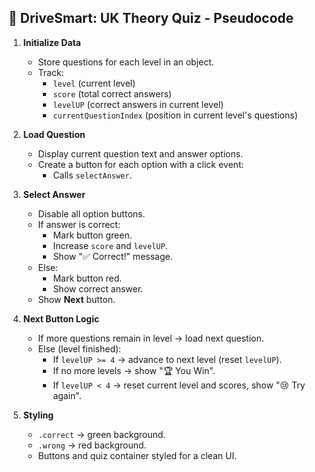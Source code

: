 ## 🚗 DriveSmart: UK Theory Quiz - Pseudocode

1. **Initialize Data**
   - Store questions for each level in an object.
   - Track:
     - `level` (current level)
     - `score` (total correct answers)
     - `levelUP` (correct answers in current level)
     - `currentQuestionIndex` (position in current level's questions)

2. **Load Question**
   - Display current question text and answer options.
   - Create a button for each option with a click event:
     - Calls `selectAnswer`.

3. **Select Answer**
   - Disable all option buttons.
   - If answer is correct:
     - Mark button green.
     - Increase `score` and `levelUP`.
     - Show "✅ Correct!" message.
   - Else:
     - Mark button red.
     - Show correct answer.
   - Show **Next** button.

4. **Next Button Logic**
   - If more questions remain in level → load next question.
   - Else (level finished):
     - If `levelUP >= 4` → advance to next level (reset `levelUP`).
     - If no more levels → show "🏆 You Win".
     - If `levelUP < 4` → reset current level and scores, show "😢 Try again".

5. **Styling**
   - `.correct` → green background.
   - `.wrong` → red background.
   - Buttons and quiz container styled for a clean UI.

